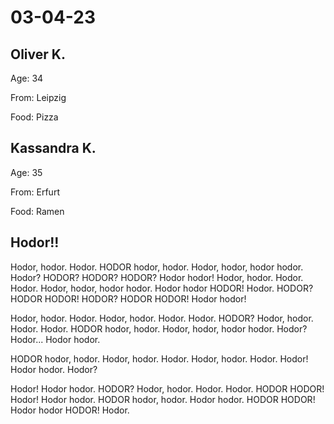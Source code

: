 # 03-04-23

## Oliver K.

Age: 34

From: Leipzig

Food: Pizza


## Kassandra K.

Age: 35

From: Erfurt

Food: Ramen

## Hodor!!

 Hodor, hodor. Hodor. HODOR hodor, hodor. Hodor, hodor, hodor hodor. Hodor? HODOR? HODOR? HODOR? Hodor hodor! Hodor, hodor. Hodor. Hodor. Hodor, hodor, hodor hodor. Hodor hodor HODOR! Hodor. HODOR? HODOR HODOR! HODOR? HODOR HODOR! Hodor hodor!

 Hodor, hodor. Hodor. Hodor, hodor. Hodor. Hodor. HODOR? Hodor, hodor. Hodor. Hodor. HODOR hodor, hodor. Hodor, hodor, hodor hodor. Hodor? Hodor... Hodor hodor.

 HODOR hodor, hodor. Hodor, hodor. Hodor. Hodor, hodor. Hodor. Hodor! Hodor hodor. Hodor?

 Hodor! Hodor hodor. HODOR? Hodor, hodor. Hodor. Hodor. HODOR HODOR! Hodor! Hodor hodor. HODOR hodor, hodor. Hodor hodor. HODOR HODOR! Hodor hodor HODOR! Hodor.

